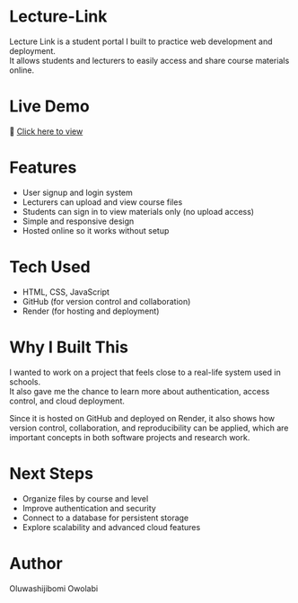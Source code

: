 # Lecture-Link

Lecture Link is a student portal I built to practice web development and deployment.  
It allows students and lecturers to easily access and share course materials online.  

# Live Demo  
🔗 [Click here to view](https://lecture-link-9thc.onrender.com)

  


# Features  
- User signup and login system  
- Lecturers can upload and view course files  
- Students can sign in to view materials only (no upload access)  
- Simple and responsive design  
- Hosted online so it works without setup  


# Tech Used  
- HTML, CSS, JavaScript  
- GitHub (for version control and collaboration)  
- Render (for hosting and deployment)  


# Why I Built This  
I wanted to work on a project that feels close to a real-life system used in schools.  
It also gave me the chance to learn more about authentication, access control, and cloud deployment.  

Since it is hosted on GitHub and deployed on Render, it also shows how version control, collaboration, and reproducibility can be applied, which are important concepts in both software projects and research work.  


# Next Steps  
- Organize files by course and level  
- Improve authentication and security  
- Connect to a database for persistent storage  
- Explore scalability and advanced cloud features  


# Author  
Oluwashijibomi Owolabi 
